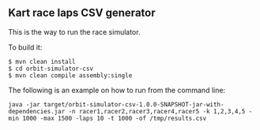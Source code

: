 ## Kart race laps CSV generator

This is the way to run the race simulator.

To build it:

```
$ mvn clean install
$ cd orbit-simulator-csv
$ mvn clean compile assembly:single
```

The following is an example on how to run from the command line:

```
java -jar target/orbit-simulator-csv-1.0.0-SNAPSHOT-jar-with-dependencies.jar -n racer1,racer2,racer3,racer4,racer5 -k 1,2,3,4,5 -min 1000 -max 1500 -laps 10 -t 1000 -of /tmp/results.csv
```
